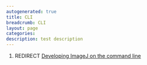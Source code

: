 ```yaml
---
autogenerated: true
title: CLI
breadcrumb: CLI
layout: page
categories: 
description: test description
---
```


1.  REDIRECT [Developing ImageJ on the command line](Developing_ImageJ_on_the_command_line)

